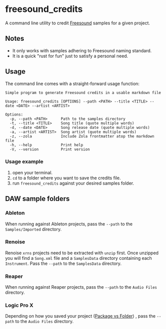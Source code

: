 # freesound_credits

A command line utility to credit [Freesound](https://freesound.org) samples for
a given project.

## Notes

- It only works with samples adhering to Freesound naming standard.
- It is a quick "rust for fun" just to satisfy a personal need.

## Usage

The command line comes with a straight-forward usage function:

```text
Simple program to generate Freesound credits in a usable markdown file

Usage: freesound_credits [OPTIONS] --path <PATH> --title <TITLE> --date <DATE> --artist <ARTIST>

Options:
  -p, --path <PATH>      Path to the samples directory
  -t, --title <TITLE>    Song title (quote multiple words)
  -d, --date <DATE>      Song release date (quote multiple words)
  -a, --artist <ARTIST>  Song artist (quote multiple words)
  -z, --zola             Include Zola frontmatter atop the markdown file
  -h, --help             Print help
  -V, --version          Print version
```

### Usage example

1. open your terminal.
2. `cd` to a folder where you want to save the credits file.
3. run `freesound_credits` against your desired samples folder.

## DAW sample folders

### Ableton

When running against Ableton projects, pass the `--path` to the
`Samples/Imported` directory.

### Renoise

Renoise `xrns` projects need to be extracted with `unzip` first. Once unzipped
you will find a `Song.xml` file and a `SamplesData` directory containing each
`Instrument`. Pass the `--path` to the `SamplesData` directory.

### Reaper

When running against Reaper projects, pass the `--path` to the
`Audio Files` directory.

### Logic Pro X

Depending on how you saved your project ([Package vs
Folder](https://www.youtube.com/watch?v=33zVydB4MiI))
, pass the `--path` to the `Audio Files` directory.

